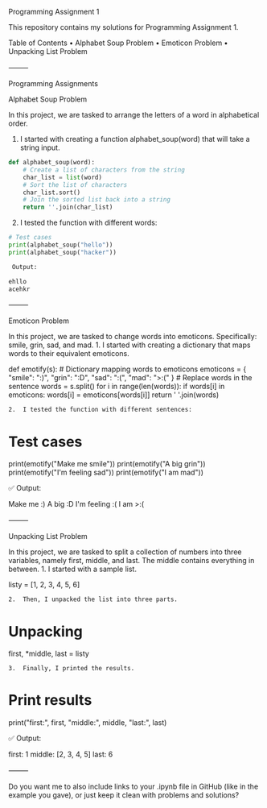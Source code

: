 Programming Assignment 1

This repository contains my solutions for Programming Assignment 1.

Table of Contents
	•	Alphabet Soup Problem
	•	Emoticon Problem
	•	Unpacking List Problem

⸻

Programming Assignments

Alphabet Soup Problem

In this project, we are tasked to arrange the letters of a word in alphabetical order.
1.	I started with creating a function alphabet_soup(word) that will take a string input.
```python
def alphabet_soup(word):
    # Create a list of characters from the string
    char_list = list(word)
    # Sort the list of characters
    char_list.sort()
    # Join the sorted list back into a string
    return ''.join(char_list)
```
2.	I tested the function with different words:
```python
# Test cases
print(alphabet_soup("hello"))
print(alphabet_soup("hacker"))

 Output:

ehllo
acehkr
```

⸻

Emoticon Problem

In this project, we are tasked to change words into emoticons. Specifically: smile, grin, sad, and mad.
	1.	I started with creating a dictionary that maps words to their equivalent emoticons.

def emotify(s):
    # Dictionary mapping words to emoticons
    emoticons = {
        "smile": ":)",
        "grin": ":D",
        "sad": ":(",
        "mad": ">:("
    }
    # Replace words in the sentence
    words = s.split()
    for i in range(len(words)):
        if words[i] in emoticons:
            words[i] = emoticons[words[i]]
    return ' '.join(words)

	2.	I tested the function with different sentences:

# Test cases
print(emotify("Make me smile"))
print(emotify("A big grin"))
print(emotify("I'm feeling sad"))
print(emotify("I am mad"))

✅ Output:

Make me :)
A big :D
I'm feeling :(
I am >:(


⸻

Unpacking List Problem

In this project, we are tasked to split a collection of numbers into three variables, namely first, middle, and last. The middle contains everything in between.
	1.	I started with a sample list.

listy = [1, 2, 3, 4, 5, 6]

	2.	Then, I unpacked the list into three parts.

# Unpacking
first, *middle, last = listy

	3.	Finally, I printed the results.

# Print results
print("first:", first, "middle:", middle, "last:", last)

✅ Output:

first: 1 middle: [2, 3, 4, 5] last: 6


⸻

Do you want me to also include links to your .ipynb file in GitHub (like in the example you gave), or just keep it clean with problems and solutions?
